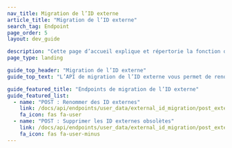 ```yaml
---
nav_title: Migration de l’ID externe
article_title: "Migration de l’ID externe"
search_tag: Endpoint
page_order: 5
layout: dev_guide

description: "Cette page d’accueil explique et répertorie la fonction de migration de l’ID externe de Braze."
page_type: landing

guide_top_header: "Migration de l’ID externe"
guide_top_text: "L’API de migration de l’ID externe vous permet de renommer des ID externes existants (création d’un nouvel ID principal et suppression de l’ID existant) et suppression des ID obsolètes après la migration. <br><br> Nous avons conçu cette solution pour autoriser plusieurs ID externes afin de prendre en charge une période de migration pendant laquelle les versions antérieures de vos applications encore existantes qui utilisent l’ancien schéma de nommage des ID externes ne s’interrompent pas. Nous vous recommandons vivement de supprimer les ID externes obsolètes une fois que votre ancien schéma de nommage n’est plus utilisé."

guide_featured_title: "Endpoints de migration de l’ID externe"
guide_featured_list:
  - name: "POST : Renommer des ID externes"
    link: /docs/api/endpoints/user_data/external_id_migration/post_external_ids_rename/
    fa_icon: fas fa-user
  - name: "POST : Supprimer les ID externes obsolètes"
    link: /docs/api/endpoints/user_data/external_id_migration/post_external_ids_remove/
    fa_icon: fas fa-user-minus
---
```

